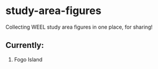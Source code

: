 # study-area-figures

Collecting WEEL study area figures in one place, for sharing! 


## Currently:
1. Fogo Island



